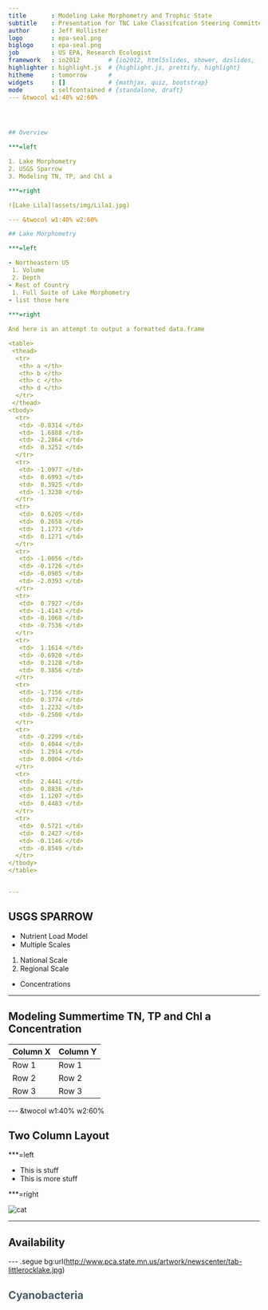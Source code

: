 ```yaml
---
title       : Modeling Lake Morphometry and Trophic State
subtitle    : Presentation for TNC Lake Classifcation Steering Committee
author      : Jeff Hollister
logo        : epa-seal.png
biglogo     : epa-seal.png
job         : US EPA, Research Ecologist
framework   : io2012        # {io2012, html5slides, shower, dzslides, ...}
highlighter : highlight.js  # {highlight.js, prettify, highlight}
hitheme     : tomorrow      # 
widgets     : []            # {mathjax, quiz, bootstrap}
mode        : selfcontained # {standalone, draft}
--- &twocol w1:40% w2:60%




## Overview

***=left

1. Lake Morphometry
2. USGS Sparrow
3. Modeling TN, TP, and Chl a 

***=right

![Lake Lila](assets/img/Lila1.jpg)

--- &twocol w1:40% w2:60% 

## Lake Morphometry

***=left

- Northeastern US
 1. Volume
 2. Depth
- Rest of Country
 1. Full Suite of Lake Morphometry
- list those here
 
***=right

And here is an attempt to output a formatted data.frame

<table>
 <thead>
  <tr>
   <th> a </th>
   <th> b </th>
   <th> c </th>
   <th> d </th>
  </tr>
 </thead>
<tbody>
  <tr>
   <td> -0.8314 </td>
   <td>  1.6888 </td>
   <td> -2.2864 </td>
   <td>  0.3252 </td>
  </tr>
  <tr>
   <td> -1.0977 </td>
   <td>  0.6993 </td>
   <td>  0.3925 </td>
   <td> -1.3230 </td>
  </tr>
  <tr>
   <td>  0.6205 </td>
   <td>  0.2658 </td>
   <td>  1.1773 </td>
   <td>  0.1271 </td>
  </tr>
  <tr>
   <td> -1.0056 </td>
   <td> -0.1726 </td>
   <td> -0.0985 </td>
   <td> -2.0393 </td>
  </tr>
  <tr>
   <td>  0.7927 </td>
   <td> -1.4143 </td>
   <td> -0.1068 </td>
   <td> -0.7536 </td>
  </tr>
  <tr>
   <td>  1.1614 </td>
   <td> -0.6920 </td>
   <td>  0.2128 </td>
   <td>  0.3856 </td>
  </tr>
  <tr>
   <td> -1.7156 </td>
   <td>  0.3774 </td>
   <td>  1.2232 </td>
   <td> -0.2500 </td>
  </tr>
  <tr>
   <td> -0.2299 </td>
   <td>  0.4044 </td>
   <td>  1.2914 </td>
   <td>  0.0004 </td>
  </tr>
  <tr>
   <td>  2.4441 </td>
   <td>  0.8836 </td>
   <td>  1.1207 </td>
   <td>  0.4483 </td>
  </tr>
  <tr>
   <td>  0.5721 </td>
   <td>  0.2427 </td>
   <td> -0.1146 </td>
   <td> -0.8549 </td>
  </tr>
</tbody>
</table>


---
```


## USGS SPARROW

- Nutrient Load Model
- Multiple Scales
 1. National Scale
 2. Regional Scale
- Concentrations

---

## Modeling Summertime TN, TP and Chl a Concentration

Column X | Column Y
---------|----------
Row 1    | Row 1
Row 2    | Row 2
Row 3    | Row 3

--- &twocol w1:40% w2:60%

## Two Column Layout   



***=left

- This is stuff
- This is more stuff

***=right

![cat](http://www.funnycatpix.com/_pics/This_Is_Soooo_Boring.jpg)

---

## Availability

--- .segue bg:url(http://www.pca.state.mn.us/artwork/newscenter/tab-littlerocklake.jpg)

<hgroup>
  <h2 style="color:#4A5B64">Cyanobacteria</h2>
</hgroup>






